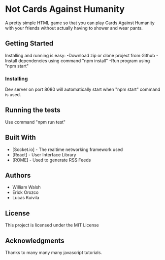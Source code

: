 # Not Cards Against Humanity

A pretty simple HTML game so that you can play Cards Against Humanity with your friends without actually having to shower and wear pants.

## Getting Started

Installing and running is easy:
-Download zip or clone project from Github
-Install dependencies using command "npm install"
-Run program using "npm start"

### Installing

Dev server on port 8080 will automatically start when "npm start" command is used.

## Running the tests

Use command "npm run test"

## Built With

* [Socket.io] - The realtime networking framework used
* [React] - User Interface Library
* [ROME] - Used to generate RSS Feeds

## Authors

* William Walsh
* Erick Orozco
* Lucas Kuivila

## License

This project is licensed under the MIT License

## Acknowledgments

Thanks to many many many javascript tutorials.
